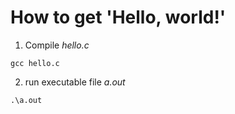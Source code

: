 
# How to get 'Hello, world!'

1. Compile *hello.c* 

`gcc hello.c`

2. run executable file *a.out*

`.\a.out`


